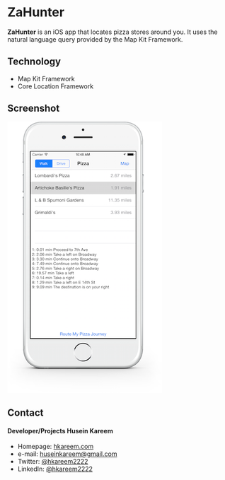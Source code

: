 ZaHunter
======
**ZaHunter** is an iOS app that locates pizza stores around you. It uses the natural language query provided by the Map Kit Framework.

## Technology
* Map Kit Framework
* Core Location Framework

## Screenshot
![Screenshot iOS](/ZaHunter.png)

## Contact
#### Developer/Projects Husein Kareem
* Homepage: [hkareem.com](http://hkareem.com/)
* e-mail: [huseinkareem@gmail.com](mailto:huseinkareem@gmail.com)
* Twitter: [@hkareem2222](https://twitter.com/hkareem2222)
* LinkedIn: [@hkareem2222](https://www.linkedin.com/in/hkareem2222)